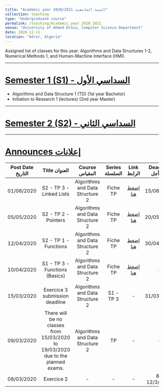 ```yaml
---
title: "Academic year 2020/2021 السنة الجامعية"
collection: teaching
type: "Undergraduate course"
permalink: /teaching/Academic_year_2020_2021
venue: "University of Ahmed Draia, Computer Science Department"
date: 2020-12-11
location: "Adrar, Algeria"
---
```


Assigned list of classes for this year: Algorithms and Data Structures 1-2, Numerical Methods 1, and Human-Machine Interface (HMI).

***

[Semester 1 (S1) - السداسي الأول](/teaching_content/academic_year_2019_2020/2019-2020-1st-semester-teaching)
======

* Algorithms and Data Structure 1 (TD) (1st year Bachelor)
* Initiation to Research 1 (lectures) (2nd year Master)

***

[Semester 2 (S2) - السداسي الثاني]()
======
    
***

[Announces إعلانات]()
======

|Post Date التاريخ| Title العنوان| Course المقياس| Series السلسلة| Link الرابط| Deadline آخر أجل|
|:----------------:|:---------------------:|:-----------------------:|:----------------------:|:--------------------:|:--------------:|
|01/06/2020|S2 - TP 3 - Linked Lists |Algorithms and Data Structure 2|Fiche TP| [إضغط هنا](/teaching_content/academic_year_2019_2020/2019-2020-2nd-semester-teaching)|15/06/2020|
|05/05/2020|S2 - TP 2 - Pointers |Algorithms and Data Structure 2|Fiche TP| [إضغط هنا](/teaching_content/academic_year_2019_2020/2019-2020-2nd-semester-teaching)|20/05/2020|
|12/04/2020|S2 - TP 1 - Functions|Algorithms and Data Structure 2|Fiche TP|[إضغط هنا](/teaching_content/academic_year_2019_2020/2019-2020-2nd-semester-teaching)|30/04/2020|
|10/04/2020|S1 - TP 3 - Functions (Basics)|Algorithms and Data Structure 2|Fiche TP|[إضغط هنا](/teaching_content/academic_year_2019_2020/2019-2020-2nd-semester-teaching)|-|
|15/03/2020|Exercice 3 submission deadline|Algorithms and Data Structure 2|S1 - TP 3| - |31/03/2020|
|09/03/2020|There will be no classes from 15/03/2020 to 19/03/2020 due to the planned exams.| Algorithms and Data Structure 2 | TP |-|-|
|08/03/2020|Exercice 2|-|-|-|8-12/3/2020|

